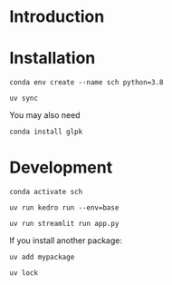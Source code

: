 # Introduction

# Installation

`conda env create --name sch python=3.8`

`uv sync`

You may also need

`conda install glpk`

# Development

`conda activate sch`

`uv run kedro run --env=base`

`uv run streamlit run app.py`

If you install another package:

`uv add mypackage`

`uv lock`
